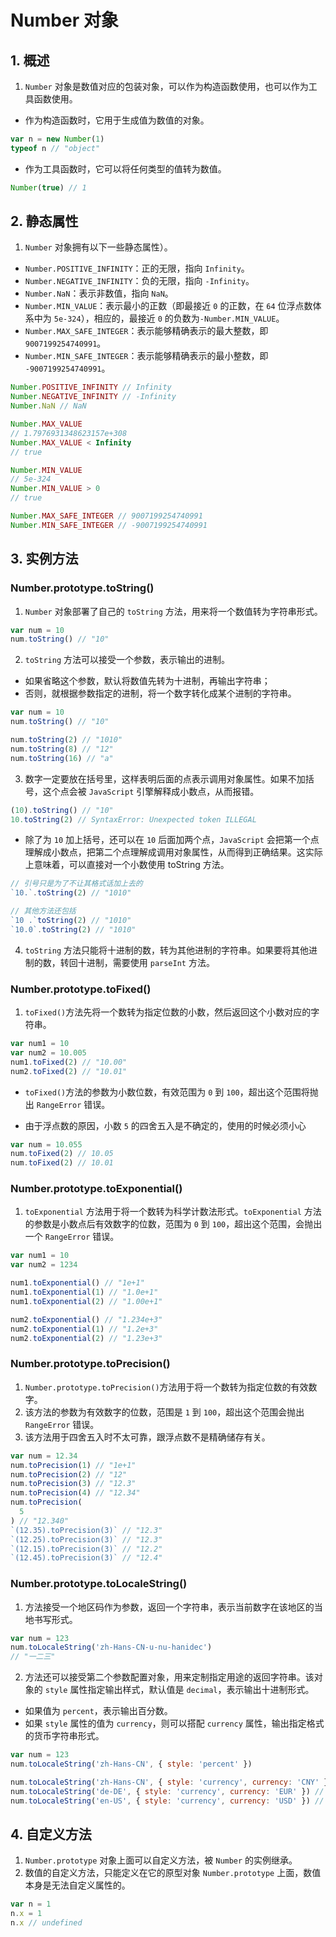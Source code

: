# Number 对象

## 1. 概述

1. `Number` 对象是数值对应的包装对象，可以作为构造函数使用，也可以作为工具函数使用。

- 作为构造函数时，它用于生成值为数值的对象。

```js
var n = new Number(1)
typeof n // "object"
```

- 作为工具函数时，它可以将任何类型的值转为数值。

```js
Number(true) // 1
```

## 2. 静态属性

1. `Number` 对象拥有以下一些静态属性）。

- `Number.POSITIVE_INFINITY`：正的无限，指向 `Infinity`。
- `Number.NEGATIVE_INFINITY`：负的无限，指向 `-Infinity`。
- `Number.NaN`：表示非数值，指向 `NaN`。
- `Number.MIN_VALUE`：表示最小的正数（即最接近 `0` 的正数，在 `64` 位浮点数体系中为 `5e-324`），相应的，最接近 `0` 的负数为`-Number.MIN_VALUE`。
- `Number.MAX_SAFE_INTEGER`：表示能够精确表示的最大整数，即 `9007199254740991`。
- `Number.MIN_SAFE_INTEGER`：表示能够精确表示的最小整数，即 `-9007199254740991`。

```js
Number.POSITIVE_INFINITY // Infinity
Number.NEGATIVE_INFINITY // -Infinity
Number.NaN // NaN

Number.MAX_VALUE
// 1.7976931348623157e+308
Number.MAX_VALUE < Infinity
// true

Number.MIN_VALUE
// 5e-324
Number.MIN_VALUE > 0
// true

Number.MAX_SAFE_INTEGER // 9007199254740991
Number.MIN_SAFE_INTEGER // -9007199254740991
```

## 3. 实例方法

### Number.prototype.toString()

1. `Number` 对象部署了自己的 `toString` 方法，用来将一个数值转为字符串形式。

```js
var num = 10
num.toString() // "10"
```

2. `toString` 方法可以接受一个参数，表示输出的进制。

- 如果省略这个参数，默认将数值先转为十进制，再输出字符串；
- 否则，就根据参数指定的进制，将一个数字转化成某个进制的字符串。

```js
var num = 10
num.toString() // "10"

num.toString(2) // "1010"
num.toString(8) // "12"
num.toString(16) // "a"
```

3. 数字一定要放在括号里，这样表明后面的点表示调用对象属性。如果不加括号，这个点会被 `JavaScript` 引擎解释成小数点，从而报错。

```js
(10).toString() // "10"
10.toString(2) // SyntaxError: Unexpected token ILLEGAL
```

- 除了为 `10` 加上括号，还可以在 `10` 后面加两个点，`JavaScript` 会把第一个点理解成小数点，把第二个点理解成调用对象属性，从而得到正确结果。这实际上意味着，可以直接对一个小数使用 toString 方法。

```js
// 引号只是为了不让其格式话加上去的
`10.`.toString(2) // "1010"

// 其他方法还包括
`10 .`toString(2) // "1010"
`10.0`.toString(2) // "1010"
```

4. `toString` 方法只能将十进制的数，转为其他进制的字符串。如果要将其他进制的数，转回十进制，需要使用 `parseInt` 方法。

### Number.prototype.toFixed()

1. `toFixed()`方法先将一个数转为指定位数的小数，然后返回这个小数对应的字符串。

```js
var num1 = 10
var num2 = 10.005
num1.toFixed(2) // "10.00"
num2.toFixed(2) // "10.01"
```

- `toFixed()`方法的参数为小数位数，有效范围为 `0` 到 `100`，超出这个范围将抛出 `RangeError` 错误。

- 由于浮点数的原因，小数 `5` 的四舍五入是不确定的，使用的时候必须小心

```js
var num = 10.055
num.toFixed(2) // 10.05
num.toFixed(2) // 10.01
```

### Number.prototype.toExponential()

1. `toExponential` 方法用于将一个数转为科学计数法形式。`toExponential` 方法的参数是小数点后有效数字的位数，范围为 `0` 到 `100`，超出这个范围，会抛出一个 `RangeError` 错误。

```js
var num1 = 10
var num2 = 1234

num1.toExponential() // "1e+1"
num1.toExponential(1) // "1.0e+1"
num1.toExponential(2) // "1.00e+1"

num2.toExponential() // "1.234e+3"
num2.toExponential(1) // "1.2e+3"
num2.toExponential(2) // "1.23e+3"
```

### Number.prototype.toPrecision()

1. `Number.prototype.toPrecision()`方法用于将一个数转为指定位数的有效数字。
2. 该方法的参数为有效数字的位数，范围是 `1` 到 `100`，超出这个范围会抛出 `RangeError` 错误。
3. 该方法用于四舍五入时不太可靠，跟浮点数不是精确储存有关。

```js
var num = 12.34
num.toPrecision(1) // "1e+1"
num.toPrecision(2) // "12"
num.toPrecision(3) // "12.3"
num.toPrecision(4) // "12.34"
num.toPrecision(
  5
) // "12.340"
`(12.35).toPrecision(3)` // "12.3"
`(12.25).toPrecision(3)` // "12.3"
`(12.15).toPrecision(3)` // "12.2"
`(12.45).toPrecision(3)` // "12.4"
```

### Number.prototype.toLocaleString()

1. 方法接受一个地区码作为参数，返回一个字符串，表示当前数字在该地区的当地书写形式。

```js
var num = 123
num.toLocaleString('zh-Hans-CN-u-nu-hanidec')
// "一二三"
```

2. 方法还可以接受第二个参数配置对象，用来定制指定用途的返回字符串。该对象的 `style` 属性指定输出样式，默认值是 `decimal`，表示输出十进制形式。

- 如果值为 `percent`，表示输出百分数。
- 如果 `style` 属性的值为 `currency`，则可以搭配 `currency` 属性，输出指定格式的货币字符串形式。

```js
var num = 123
num.toLocaleString('zh-Hans-CN', { style: 'percent' })

num.toLocaleString('zh-Hans-CN', { style: 'currency', currency: 'CNY' }) // "￥123.00"
num.toLocaleString('de-DE', { style: 'currency', currency: 'EUR' }) // "123,00 €"
num.toLocaleString('en-US', { style: 'currency', currency: 'USD' }) // "$123.00"
```

## 4. 自定义方法

1. `Number.prototype` 对象上面可以自定义方法，被 `Number` 的实例继承。
2. 数值的自定义方法，只能定义在它的原型对象 `Number.prototype` 上面，数值本身是无法自定义属性的。

```js
var n = 1
n.x = 1
n.x // undefined
```
